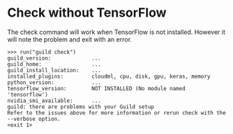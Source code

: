 # Check without TensorFlow

The check command will work when TensorFlow is not installed. However
it will note the problem and exit with an error.

    >>> run("guild check")
    guild_version:             ...
    guild_home:                ...
    guild_install_location:    ...
    installed_plugins:         cloudml, cpu, disk, gpu, keras, memory
    python_version:            ...
    tensorflow_version:        NOT INSTALLED (No module named 'tensorflow')
    nvidia_smi_available:      ...
    guild: there are problems with your Guild setup
    Refer to the issues above for more information or rerun check with the --verbose option.
    <exit 1>

